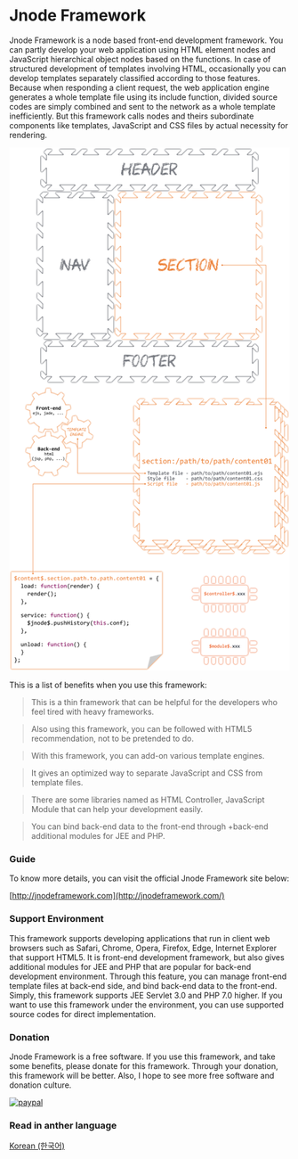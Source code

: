 Jnode Framework
======
Jnode Framework is a node based front-end development framework. You can partly develop your web application using HTML element nodes and JavaScript hierarchical object nodes based on the functions. In case of structured development of templates involving HTML, occasionally you can develop templates separately classified according to those features. Because when responding a client request, the web application engine generates a whole template file using its include function, divided source codes are simply combined and sent to the network as a whole template inefficiently. But this framework calls nodes and theirs subordinate components like templates, JavaScript and CSS files by actual necessity for rendering.

![Alt Jnode Framework architecutre](images/jnode_architecture.png?raw=true "Jnode Framework architecutre")

This is a list of benefits when you use this framework:

> This is a thin framework that can be helpful for the developers who feel tired with heavy frameworks.

> Also using this framework, you can be followed with HTML5 recommendation, not to be pretended to do.

> With this framework, you can add-on various template engines.

> It gives an optimized way to separate JavaScript and CSS from template files.

> There are some libraries named as HTML Controller, JavaScript Module that can help your development easily.

> You can bind back-end data to the front-end through +back-end additional modules for JEE and PHP.

### Guide
To know more details, you can visit the official Jnode Framework site below:

[http://jnodeframework.com](http://jnodeframework.com/)

### Support Environment
This framework supports developing applications that run in client web browsers such as Safari, Chrome, Opera, Firefox, Edge, Internet Explorer that support HTML5. It is front-end development framework, but also gives additional modules for JEE and PHP that are popular for back-end development environment. Through this feature, you can manage front-end template files at back-end side, and bind back-end data to the front-end. Simply, this framework supports JEE Servlet 3.0 and PHP 7.0 higher. If you want to use this framework under the environment, you can use supported source codes for direct implementation.

### Donation
Jnode Framework is a free software. If you use this framework, and take some benefits, please donate for this framework. Through your donation, this framework will be better. Also, I hope to see more free software and donation culture.

[![paypal](https://www.paypalobjects.com/en_US/i/btn/btn_donateCC_LG.gif)](https://www.paypal.com/cgi-bin/webscr?cmd=_s-xclick&hosted_button_id=6YYMTECUZXM9S)

### Read in anther language
[Korean (한국어)](https://github.com/jeasu/jnode/blob/master/README_ko.md)